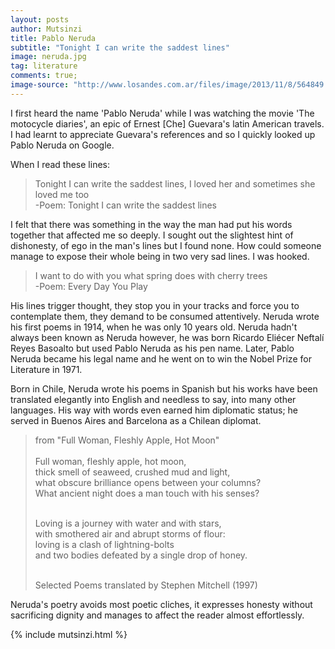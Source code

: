 ```yaml
---
layout: posts
author: Mutsinzi
title: Pablo Neruda
subtitle: "Tonight I can write the saddest lines"
image: neruda.jpg
tag: literature
comments: true;
image-source: "http://www.losandes.com.ar/files/image/2013/11/8/564849.jpg"
---
```






I first heard the name 'Pablo Neruda' while I was watching the movie 'The motocycle diaries', an epic of Ernest [Che] Guevara's latin American travels. I had learnt to appreciate Guevara's references and so I quickly looked up Pablo Neruda on Google.

When I read these lines:

<blockquote>Tonight I can write the saddest lines, I loved her and sometimes she loved me too<br/>
-Poem: Tonight I can write the saddest lines
</blockquote>

I felt that there was something in the way the man had put his words together that affected me so deeply. I sought out the slightest hint of dishonesty, of ego in the man's lines but I found none. How could someone manage to expose their whole being in two very sad lines. I was hooked.

<blockquote>I want to do with you what spring does with cherry trees<br/>
-Poem: Every Day You Play
</blockquote>

His lines trigger thought, they stop you in your tracks and force you to contemplate them, they demand to be consumed attentively.
Neruda wrote his first poems in 1914, when he was only 10 years old. Neruda hadn't always been known as Neruda however, he was born Ricardo Eliécer Neftalí Reyes Basoalto but used Pablo Neruda as his pen name. Later, Pablo Neruda became his legal name and he went on to win the Nobel Prize for Literature in 1971.

Born in Chile, Neruda wrote his poems in Spanish but his works have been translated elegantly into English and needless to say, into many other languages. His way with words even earned him diplomatic status; he served in Buenos Aires and Barcelona as a Chilean diplomat.

<blockquote cite="https://en.wikipedia.org/wiki/Pablo_Neruda">
  from "Full Woman, Fleshly Apple, Hot Moon"
 <br/>
 <br/>
  Full woman, fleshly apple, hot moon,
  <br/>
  thick smell of seaweed, crushed mud and light,
  <br/>
  what obscure brilliance opens between your columns?
  <br/>
  What ancient night does a man touch with his senses?
  <br/>
  <br/>

  Loving is a journey with water and with stars,
  <br/>
  with smothered air and abrupt storms of flour:
  <br/>
  loving is a clash of lightning-bolts
  <br/>
  and two bodies defeated by a single drop of honey.
  <br/>
  <br/>

  Selected Poems translated by Stephen Mitchell (1997)
</blockquote>



Neruda's poetry avoids most poetic cliches, it expresses honesty without sacrificing dignity and manages to affect the reader almost effortlessly.


{% include mutsinzi.html %}
